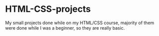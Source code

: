 # HTML-CSS-projects
My small projects done while on my HTML/CSS course, majority of them were done while I was a beginner, so they are really basic.
